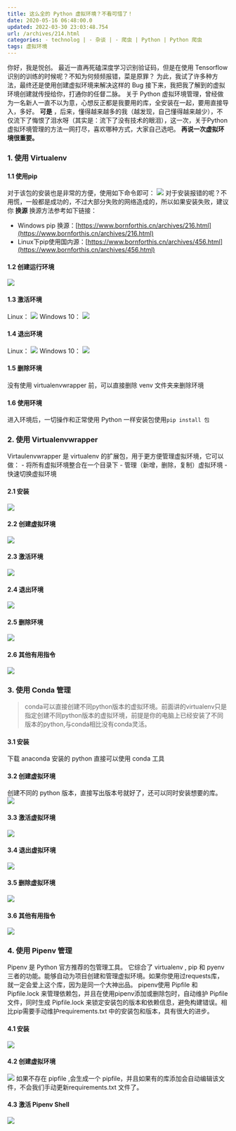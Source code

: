 ```yaml
---
title: 这么全的 Python 虚拟环境？不看可惜了！
date: 2020-05-16 06:48:00.0
updated: 2022-03-30 23:03:48.754
url: /archives/214.html
categories: - technolog | - 杂谈 | - 爬虫 | Python | Python 爬虫
tags: 虚拟环境
---
```




你好，我是悦创。 最近一直再死磕深度学习识别验证码，但是在使用 Tensorflow 识别的训练的时候呢？不知为何频频报错，菜是原罪？ 为此，我试了许多种方法，最终还是使用创建虚拟环境来解决这样的 Bug 接下来，我把我了解到的虚拟环境创建就传授给你，打通你的任督二脉。 关于 Python 虚拟环境管理，曾经做为一名新人一直不以为意，心想反正都是我要用的库，全安装在一起，要用直接导入，多好。 **可是** ，后来，懂得越来越多的我（越发现，自己懂得越来越少），不仅流下了悔恨了泪水呀（其实是：流下了没有技术的眼泪），这一次，关于Python虚拟环境管理的方法一网打尽，喜欢哪种方式，大家自己选吧。 **再说一次虚拟环境很重要。**

### 1\. 使用 Virtualenv

#### 1.1 使用pip

对于该包的安装也是非常的方便，使用如下命令即可： ![](https://images-aiyc-1301641396.cos.ap-guangzhou.myqcloud.com/20200517104326.png) 对于安装报错的呢？不用慌，一般都是成功的，不过大部分失败的网络造成的，所以如果安装失败，建议你 **换源** 换源方法参考如下链接：

*   Windows pip 换源：[https://www.bornforthis.cn/archives/216.html](https://www.bornforthis.cn/archives/216.html)
*   Linux下pip使用国内源：[https://www.bornforthis.cn/archives/456.html](https://www.bornforthis.cn/archives/456.html)

#### 1.2 创建运行环境

![](https://images-aiyc-1301641396.cos.ap-guangzhou.myqcloud.com/20200517102447.png)

#### 1.3 激活环境

Linux： ![](https://images-aiyc-1301641396.cos.ap-guangzhou.myqcloud.com/20200517102531.png) Windows 10： ![](https://images-aiyc-1301641396.cos.ap-guangzhou.myqcloud.com/20200517102613.png)

#### 1.4 退出环境

Linux： ![](https://images-aiyc-1301641396.cos.ap-guangzhou.myqcloud.com/20200517102708.png) Windows 10： ![](https://images-aiyc-1301641396.cos.ap-guangzhou.myqcloud.com/20200517102813.png)

#### 1.5 删除环境

没有使用 virtualenvwrapper 前，可以直接删除 venv 文件夹来删除环境

#### 1.6 使用环境

进入环境后，一切操作和正常使用 Python 一样安装包使用`pip install 包`

### 2\. 使用 Virtualenvwrapper

Virtaulenvwrapper 是 virtualenv 的扩展包，用于更方便管理虚拟环境，它可以做： - 将所有虚拟环境整合在一个目录下 - 管理（新增，删除，复制）虚拟环境 - 快速切换虚拟环境

#### 2.1 安装

![](https://images-aiyc-1301641396.cos.ap-guangzhou.myqcloud.com/20200517102859.png)

#### 2.2 创建虚拟环境

![](https://images-aiyc-1301641396.cos.ap-guangzhou.myqcloud.com/20200517102933.png)

#### 2.3 激活环境

![](https://images-aiyc-1301641396.cos.ap-guangzhou.myqcloud.com/20200517103015.png)

#### 2.4 退出环境

![](https://images-aiyc-1301641396.cos.ap-guangzhou.myqcloud.com/20200517103103.png)

#### 2.5 删除环境

![](https://images-aiyc-1301641396.cos.ap-guangzhou.myqcloud.com/20200517103139.png)

#### 2.6 其他有用指令

![](https://images-aiyc-1301641396.cos.ap-guangzhou.myqcloud.com/20200517103216.png)

### 3\. 使用 Conda 管理

> conda可以直接创建不同python版本的虚拟环境。前面讲的virtualenv只是指定创建不同python版本的虚拟环境，前提是你的电脑上已经安装了不同版本的python,与conda相比没有conda灵活。

#### 3.1 安装

下载 anaconda 安装的 python 直接可以使用 conda 工具

#### 3.2 创建虚拟环境

创建不同的 python 版本，直接写出版本号就好了，还可以同时安装想要的库。 ![](https://images-aiyc-1301641396.cos.ap-guangzhou.myqcloud.com/20200517103319.png)

#### 3.3 激活虚拟环境

![](https://images-aiyc-1301641396.cos.ap-guangzhou.myqcloud.com/20200517103358.png)

#### 3.4 退出虚拟环境

![](https://images-aiyc-1301641396.cos.ap-guangzhou.myqcloud.com/20200517103437.png)

#### 3.5 删除虚拟环境

![](https://images-aiyc-1301641396.cos.ap-guangzhou.myqcloud.com/20200517103948.png)

#### 3.6 其他有用指令

![](https://images-aiyc-1301641396.cos.ap-guangzhou.myqcloud.com/20200517104029.png)

### 4\. 使用 Pipenv 管理

Pipenv 是 Python 官方推荐的包管理工具。 它综合了 virtualenv , pip 和 pyenv 三者的功能。能够自动为项目创建和管理虚拟环境。如果你使用过requests库，就一定会爱上这个库，因为是同一个大神出品。 pipenv使用 Pipfile 和 Pipfile.lock 来管理依赖包，并且在使用pipenv添加或删除包时，自动维护 Pipfile 文件，同时生成 Pipfile.lock 来锁定安装包的版本和依赖信息，避免构建错误。相比pip需要手动维护requirements.txt 中的安装包和版本，具有很大的进步。

#### 4.1 安装

![](https://images-aiyc-1301641396.cos.ap-guangzhou.myqcloud.com/20200517104217.png)

#### 4.2 创建虚拟环境

![](https://images-aiyc-1301641396.cos.ap-guangzhou.myqcloud.com/20200517104119.png) 如果不存在 pipfile ,会生成一个 pipfile，并且如果有的库添加会自动编辑该文件，不会我们手动更新requirements.txt 文件了。

#### 4.3 激活 Pipenv Shell

![](https://images-aiyc-1301641396.cos.ap-guangzhou.myqcloud.com/20200517104302.png)